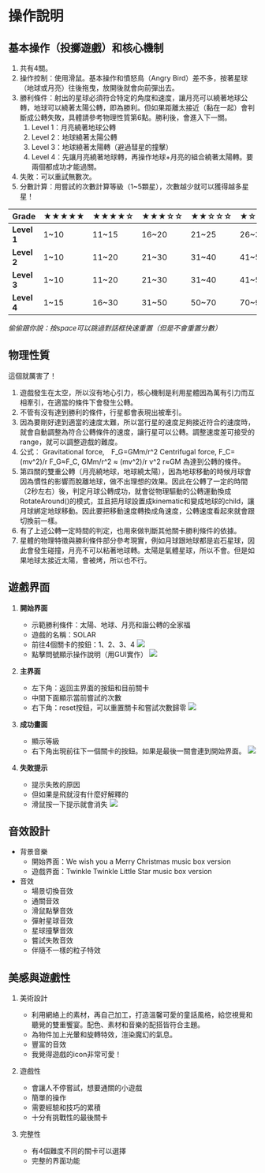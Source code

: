 # 操作說明
## 基本操作（投擲遊戲）和核心機制
1. 共有4關。
2. 操作控制：使用滑鼠。基本操作和憤怒鳥（Angry Bird）差不多，按著星球（地球或月亮）往後拖曳，放開後就會向前彈出去。
3. 勝利條件：射出的星球必須符合特定的角度和速度，讓月亮可以繞著地球公轉，地球可以繞著太陽公轉，即為勝利。但如果距離太接近（黏在一起）會判斷成公轉失敗，具體請參考物理性質第6點。勝利後，會進入下一關。
    1. Level 1：月亮繞著地球公轉
    2. Level 2：地球繞著太陽公轉
    3. Level 3：地球繞著太陽轉（避過彗星的撞擊）
    4. Level 4：先讓月亮繞著地球轉，再操作地球+月亮的組合繞著太陽轉。要兩個都成功才能過關。
4. 失敗：可以重試無數次。
5. 分數計算：用嘗試的次數計算等級（1~5顆星），次數越少就可以獲得越多星星！

|Grade |	★★★★★ |	★★★★☆ |	★★★☆☆ |	★★☆☆☆ |	★☆☆☆☆ |	☆☆☆☆☆ |
|---|---|---|---|---|---|---|
| **Level 1** |	1~10 |	11~15 |	16~20 |	21~25 |	26~30 |	>30 |
| **Level 2** |	1~10 |	11~20 |	21~30 |	31~40 |	41~50 |	>50 |
| **Level 3** |	1~10 |	11~20 |	21~30 |	31~40 |	41~50 |	>50 |
| **Level 4** |	1~15 |	16~30 |	31~50 |	50~70 |	70~90 |	>90 |

*偷偷跟你說：按space可以跳過對話框快速重置（但是不會重置分數）*

## 物理性質
這個就厲害了！
1. 遊戲發生在太空，所以沒有地心引力，核心機制是利用星體因為萬有引力而互相牽引，在適當的條件下會發生公轉。
2. 不管有沒有達到勝利的條件，行星都會表現出被牽引。
3. 因為要剛好達到適當的速度太難，所以當行星的速度足夠接近符合的速度時，就會自動調整為符合公轉條件的速度，讓行星可以公轉。調整速度差可接受的range，就可以調整遊戲的難度。
4. 公式：
Gravitational force,　F_G=GMm/r^2 
Centrifugal force,    F_C=  (mv^2)/r
F_G≈F_C,   GMm/r^2 ≈  (mv^2)/r
v^2 r≈GM
為達到公轉的條件。
5. 第四關的雙重公轉（月亮繞地球，地球繞太陽），因為地球移動的時候月球會因為慣性的影響而脫離地球，做不出理想的效果。因此在公轉了一定的時間（2秒左右）後，判定月球公轉成功，就會從物理驅動的公轉運動換成RotateAround()的模式，並且把月球設置成kinematic和變成地球的child，讓月球綁定地球移動。因此要把移動速度轉換成角速度，公轉速度看起來就會跟切換前一樣。
6. 有了上述公轉一定時間的判定，也用來做判斷其他關卡勝利條件的依據。
7. 星體的物理特徵與勝利條件部分參考現實，例如月球跟地球都是岩石星球，因此會發生碰撞，月亮不可以粘著地球轉。太陽是氣體星球，所以不會。但是如果地球太接近太陽，會被烤，所以也不行。

## 遊戲界面
1. **開始界面**
    - 示範勝利條件：太陽、地球、月亮和諧公轉的全家福
    - 遊戲的名稱：SOLAR
    - 前往4個關卡的按鈕：1、2、3、4
    ![](https://i.imgur.com/OKk0yeU.png)
    - 點擊問號顯示操作說明（用GUI實作）
    ![](https://i.imgur.com/zpyxFrx.png)

2. **主界面**
    - 左下角：返回主界面的按鈕和目前關卡
    - 中間下面顯示當前嘗試的次數
    - 右下角：reset按鈕，可以重置關卡和嘗試次數歸零
    ![](https://i.imgur.com/zxTXyoP.png)

3. **成功畫面**
    - 顯示等級
    - 右下角出現前往下一個關卡的按鈕。如果是最後一關會連到開始界面。
    ![](https://i.imgur.com/GPqFEbm.png)

4. **失敗提示**
    - 提示失敗的原因
    - 但如果是飛就沒有什麼好解釋的
    - 滑鼠按一下提示就會消失
    ![](https://i.imgur.com/onSnL3I.png)

## 音效設計
- 背景音樂
  - 開始界面：We wish you a Merry Christmas music box version
  - 遊戲界面：Twinkle Twinkle Little Star music box version
- 音效
  - 場景切換音效
  - 通關音效
  - 滑鼠點擊音效
  - 彈射星球音效
  - 星球撞擊音效
  - 嘗試失敗音效
  - 伴隨不一樣的粒子特效

## 美感與遊戲性
1. 美術設計
    - 利用網絡上的素材，再自己加工，打造溫馨可愛的童話風格，給您視覺和聽覺的雙重饗宴。配色、素材和音樂的配搭皆符合主題。
    - 為物件加上光暈和旋轉特效，渲染魔幻的氣息。
    - 豐富的音效
    - 我覺得遊戲的icon非常可愛！

2. 遊戲性
    - 會讓人不停嘗試，想要通關的小遊戲
    - 簡單的操作
    - 需要經驗和技巧的累積
    - 十分有挑戰性的最後關卡

3. 完整性
    - 有4個難度不同的關卡可以選擇
    - 完整的界面功能
